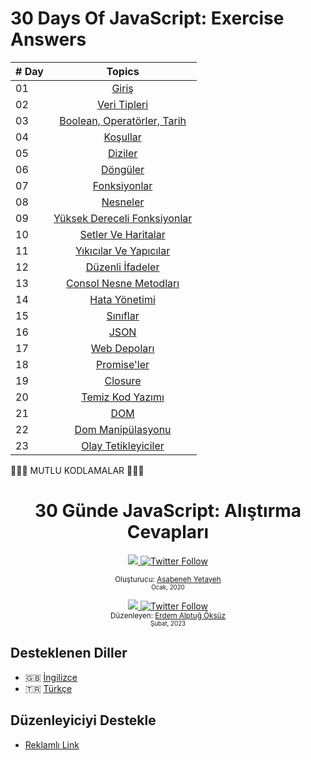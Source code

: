 # 30 Days Of JavaScript: Exercise Answers

| # Day |                                                                       Topics                                                                        |
| ----- | :-------------------------------------------------------------------------------------------------------------------------------------------------: |
| 01    |                                                             [Giriş](./README.md)                                                             |
| 02    |                                               [Veri Tipleri](./02_Day_Data_types/02_Day_Data_types.md)                                                |
| 03    |                             [Boolean, Operatörler, Tarih](./03_Day_Booleans_operators_date/03_Day_Booleans_operators_date.md)                             |
| 04    |                                            [Koşullar](./04_Day_Conditionals/04_Day_Conditionals.md)                                             |
| 05    |                                                     [Diziler](./05_Day_Arrays/05_Day_Arrays.md)                                                      |
| 06    |                                                       [Döngüler](./06_Day_Loops/06_Day_Loops.md)                                                       |
| 07    |                                                 [Fonksiyonlar](./07_Day_Functions/07_Day_Functions.md)                                                 |
| 08    |                                                    [Nesneler](./08_Day_Objects/08_Day_Objects.md)                                                    |
| 09    |                             [Yüksek Dereceli Fonksiyonlar](./09_Day_Higher_order_functions/09_Day_Higher_order_functions.md)                              |
| 10    |                                           [Setler Ve Haritalar](./10_Day_Sets_and_Maps/10_Day_Sets_and_Maps.md)                                           |
| 11    |                      [Yıkıcılar Ve Yapıcılar](./11_Day_Destructuring_and_spreading/11_Day_Destructuring_and_spreading.md)                      |
| 12    |                                  [Düzenli İfadeler](./12_Day_Regular_expressions/12_Day_Regular_expressions.md)                                  |
| 13    |                             [Consol Nesne Metodları](./13_Day_Console_object_methods/13_Day_Console_object_methods.md)                              |
| 14    |                                         [Hata Yönetimi](./14_Day_Error_handling/14_Day_Error_handling.md)                                          |
| 15    |                                                    [Sınıflar](./15_Day_Classes/15_Day_Classes.md)                                                    |
| 16    |                                                        [JSON](./16_Day_JSON/16_Day_JSON.md)                                                         |
| 17    |                                            [Web Depoları](./17_Day_Web_storages/17_Day_Web_storages.md)                                             |
| 18    |                                                  [Promise'ler](./18_Day_Promises/18_Day_Promises.md)                                                   |
| 19    |                                                   [Closure](./19_Day_Closures/19_Day_Closures.md)                                                   |
| 20    |                                  [Temiz Kod Yazımı](./20_Day_Writing_clean_codes/20_Day_Writing_clean_codes.md)                                   |
| 21    |                                                          [DOM](./21_Day_DOM/21_Day_DOM.md)                                                          |
| 22    |                            [Dom Manipülasyonu](./22_Day_Manipulating_DOM_object/22_Day_Manipulating_DOM_object.md)                            |
| 23    |                                        [Olay Tetikleyiciler](./23_Day_Event_listeners/23_Day_Event_listeners.md)                                        |

🧡🧡🧡 MUTLU KODLAMALAR 🧡🧡🧡

<div align="center">
  <h1> 30 Günde JavaScript: Alıştırma Cevapları</h1>
  <a class="header-badge" target="_blank" href="https://www.linkedin.com/in/asabeneh/">
  <img src="https://img.shields.io/badge/style--5eba00.svg?label=LinkedIn&logo=linkedin&style=social">
  </a>
  <a class="header-badge" target="_blank" href="https://twitter.com/Asabeneh">
  <img alt="Twitter Follow" src="https://img.shields.io/twitter/follow/asabeneh?style=social">
  </a>

<sub>Oluşturucu:
<a href="https://www.linkedin.com/in/asabeneh/" target="_blank">Asabeneh Yetayeh</a><br>
<small> Ocak, 2020</small>
</sub>

<a class="header-badge" target="_blank" href="https://www.linkedin.com/in/erdemalptugoksuz/">
  <img src="https://img.shields.io/badge/style--5eba00.svg?label=LinkedIn&logo=linkedin&style=social">
  </a>
  <a class="header-badge" target="_blank" href="https://twitter.com/heyahtuput">
  <img alt="Twitter Follow" src="https://img.shields.io/twitter/follow/Erdem Alptuğ?style=social">
  </a><br>
<sub>Düzenleyen:
<a href="https://www.linkedin.com/in/erdemalptugoksuz/" target="_blank">Erdem Alptuğ Öksüz</a><br>
<small> Şubat, 2023</small>
</sub>

</div>

## Desteklenen Diller
  * 🇬🇧 [İngilizce](./README.md)  
  * 🇹🇷 [Türkçe](./Turkish/README.md)

## Düzenleyiciyi Destekle
  * [Reklamlı Link](https://ay.live/lYtYWg)